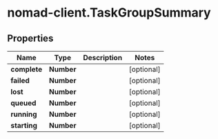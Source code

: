 # nomad-client.TaskGroupSummary

## Properties

Name | Type | Description | Notes
------------ | ------------- | ------------- | -------------
**complete** | **Number** |  | [optional] 
**failed** | **Number** |  | [optional] 
**lost** | **Number** |  | [optional] 
**queued** | **Number** |  | [optional] 
**running** | **Number** |  | [optional] 
**starting** | **Number** |  | [optional] 


